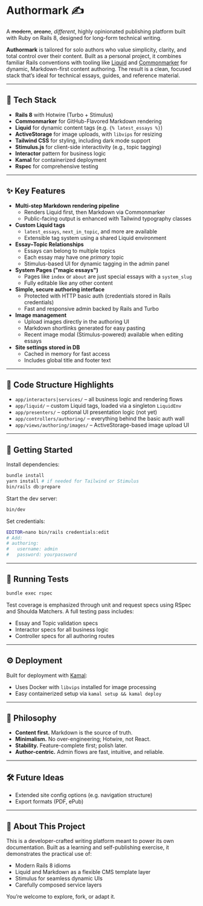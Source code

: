 # Authormark ✍️

A ~~modern~~, ~~arcane~~, _different_, highly opinionated publishing platform built with Ruby on Rails 8, designed for long-form technical writing.

**Authormark** is tailored for solo authors who value simplicity, clarity, and total control over their content. Built as a personal project, it combines familiar Rails conventions with tooling like [Liquid](https://shopify.github.io/liquid/) and [Commonmarker](https://github.com/gjtorikian/commonmarker) for dynamic, Markdown-first content authoring. The result is a clean, focused stack that’s ideal for technical essays, guides, and reference material.

---

## 🧱 Tech Stack

- **Rails 8** with Hotwire (Turbo + Stimulus)
- **Commonmarker** for GitHub-Flavored Markdown rendering
- **Liquid** for dynamic content tags (e.g. `{% latest_essays %}`)
- **ActiveStorage** for image uploads, with `libvips` for resizing
- **Tailwind CSS** for styling, including dark mode support
- **Stimulus.js** for client-side interactivity (e.g., topic tagging)
- **Interactor** pattern for business logic
- **Kamal** for containerized deployment
- **Rspec** for comprehensive testing

---

## ✨ Key Features

- **Multi-step Markdown rendering pipeline**
  - Renders Liquid first, then Markdown via Commonmarker
  - Public-facing output is enhanced with Tailwind typography classes
- **Custom Liquid tags**
  - `latest_essays`, `next_in_topic`, and more are available
  - Extensible tag system using a shared Liquid environment
- **Essay–Topic Relationships**
  - Essays can belong to multiple topics
  - Each essay may have one _primary_ topic
  - Stimulus-based UI for dynamic tagging in the admin panel
- **System Pages ("magic essays")**
  - Pages like `index` or `about` are just special essays with a `system_slug`
  - Fully editable like any other content
- **Simple, secure authoring interface**
  - Protected with HTTP basic auth (credentials stored in Rails credentials)
  - Fast and responsive admin backed by Rails and Turbo
- **Image management**
  - Upload images directly in the authoring UI
  - Markdown shortlinks generated for easy pasting
  - Recent image modal (Stimulus-powered) available when editing essays
- **Site settings stored in DB**
  - Cached in memory for fast access
  - Includes global title and footer text

---

## 📁 Code Structure Highlights

- `app/interactors|services/` – all business logic and rendering flows
- `app/liquid/` – custom Liquid tags, loaded via a singleton `LiquidEnv`
- `app/presenters/` – optional UI presentation logic (not yet)
- `app/controllers/authoring/` – everything behind the basic auth wall
- `app/views/authoring/images/` – ActiveStorage-based image upload UI

---

## 🚀 Getting Started

Install dependencies:

```bash
bundle install
yarn install # if needed for Tailwind or Stimulus
bin/rails db:prepare
````

Start the dev server:

```bash
bin/dev
```

Set credentials:

```bash
EDITOR=nano bin/rails credentials:edit
# Add:
# authoring:
#   username: admin
#   password: yourpassword
```

---

## 🧪 Running Tests

```bash
bundle exec rspec
```

Test coverage is emphasized through unit and request specs using RSpec and Shoulda Matchers. A full testing pass includes:

* Essay and Topic validation specs
* Interactor specs for all business logic
* Controller specs for all authoring routes

---

## ⚙️ Deployment

Built for deployment with [Kamal](https://kamal-deploy.io/):

* Uses Docker with `libvips` installed for image processing
* Easy containerized setup via `kamal setup && kamal deploy`

---

## 🧭 Philosophy

* **Content first.** Markdown is the source of truth.
* **Minimalism.** No over-engineering; Hotwire, not React.
* **Stability.** Feature-complete first; polish later.
* **Author-centric.** Admin flows are fast, intuitive, and reliable.

---

## 🛠️ Future Ideas

* Extended site config options (e.g. navigation structure)
* Export formats (PDF, ePub)

---

## 🤝 About This Project

This is a developer-crafted writing platform meant to power its own documentation. Built as a learning and self-publishing exercise, it demonstrates the practical use of:

* Modern Rails 8 idioms
* Liquid and Markdown as a flexible CMS template layer
* Stimulus for seamless dynamic UIs
* Carefully composed service layers

You’re welcome to explore, fork, or adapt it.
